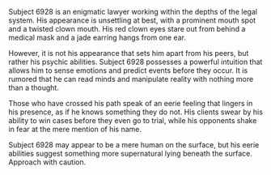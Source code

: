 Subject 6928 is an enigmatic lawyer working within the depths of the legal system. His appearance is unsettling at best, with a prominent mouth spot and a twisted clown mouth. His red clown eyes stare out from behind a medical mask and a jade earring hangs from one ear. 

However, it is not his appearance that sets him apart from his peers, but rather his psychic abilities. Subject 6928 possesses a powerful intuition that allows him to sense emotions and predict events before they occur. It is rumored that he can read minds and manipulate reality with nothing more than a thought. 

Those who have crossed his path speak of an eerie feeling that lingers in his presence, as if he knows something they do not. His clients swear by his ability to win cases before they even go to trial, while his opponents shake in fear at the mere mention of his name. 

Subject 6928 may appear to be a mere human on the surface, but his eerie abilities suggest something more supernatural lying beneath the surface. Approach with caution.